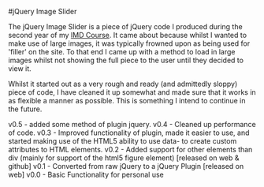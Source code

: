 #jQuery Image Slider

The jQuery Image Slider is a piece of jQuery code I produced during the second year of my [IMD Course](http://imdweb.infj.ulst.ac.uk/). It came about because whilst I wanted to make use of large images, it was typically frowned upon as being used for 'filler' on the site. To that end I came up with a method to load in large images whilst not showing the full piece to the user until they decided to view it.

Whilst it started out as a very rough and ready (and admittedly sloppy) piece of code, I have cleaned it up somewhat and made sure that it works in as flexible a manner as possible. This is something I intend to continue in the future.

v0.5 - added some method of plugin jquery.
v0.4 - Cleaned up performance of code.
v0.3 - Improved functionality of plugin, made it easier to use, and started making use of the HTML5 ability to use data- to create custom attributes to HTML elements.
v0.2 - Added support for other elements than div (mainly for support of the html5 figure element) [released on web & github]
v0.1 - Converted from raw jQuery to a jQuery Plugin [released on web]
v0.0 - Basic Functionality for personal use